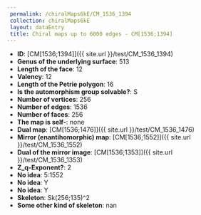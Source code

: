 ```yaml
--- 
 permalink: /chiralMaps6kE/CM_1536_1394 
 collection: chiralMaps6kE
 layout: dataEntry
 title: Chiral maps up to 6000 edges - CM[1536;1394]
---
```


- **ID**: [CM[1536;1394]]({{ site.url }}/test/CM_1536_1394)
- **Genus of the underlying surface**: 513
- **Length of the face**: 12
- **Valency**: 12
- **Length of the Petrie polygon**: 16
- **Is the automorphism group solvable?**: S
- **Number of vertices**: 256
- **Number of edges**: 1536
- **Number of faces**: 256
- **The map is self-**: none
- **Dual map**: [CM[1536;1476]]({{ site.url }}/test/CM_1536_1476)
- **Mirror (enantihomorphic) map**: [CM[1536;1552]]({{ site.url }}/test/CM_1536_1552)
- **Dual of the mirror image**: [CM[1536;1353]]({{ site.url }}/test/CM_1536_1353)
- **Z_q-Exponent?**: 2
- **No idea**:  5:1552
- **No idea**: Y
- **No idea**: Y
- **Skeleton**: Sk(256;135)^2
- **Some other kind of skeleton**: nan
